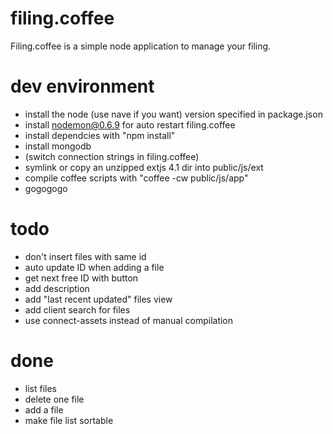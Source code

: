# filing.coffee

Filing.coffee is a simple node application to manage your filing.

# dev environment

* install the node (use nave if you want) version specified in package.json
* install nodemon@0.6.9 for auto restart filing.coffee
* install dependcies with "npm install"
* install mongodb
* (switch connection strings in filing.coffee)
* symlink or copy an unzipped extjs 4.1 dir into public/js/ext
* compile coffee scripts with "coffee -cw public/js/app"
* gogogogo

# todo

* don't insert files with same id
* auto update ID when adding a file
* get next free ID with button
* add description
* add "last recent updated" files view
* add client search for files
* use connect-assets instead of manual compilation

# done

* list files
* delete one file
* add a file
* make file list sortable
